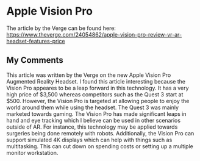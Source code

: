 # Apple Vision Pro 

The article by the Verge can be found here: https://www.theverge.com/24054862/apple-vision-pro-review-vr-ar-headset-features-price

## My Comments 
This article was written by the Verge on the new Apple Vision Pro Augmented Reality Headset. I found this article interesting because the Vision Pro appeares to be a leap forward in this technology. It has a very high price of $3,500 whereas competitors such as the Quest 3 start at $500. However, the Vision Pro is targeted at allowing people to enjoy the world around them while using the headset. The Quest 3 was mainly marketed towards gaming. The Vision Pro has made significant leaps in hand and eye tracking which I believe can be used in other scenarios outside of AR. For instance, this technology may be applied towards surgeries being done remotely with robots. Additionally, the Vision Pro can support simulated 4K displays which can help with things such as multitasking. This can cut down on spending costs or setting up a multiple monitor workstation.